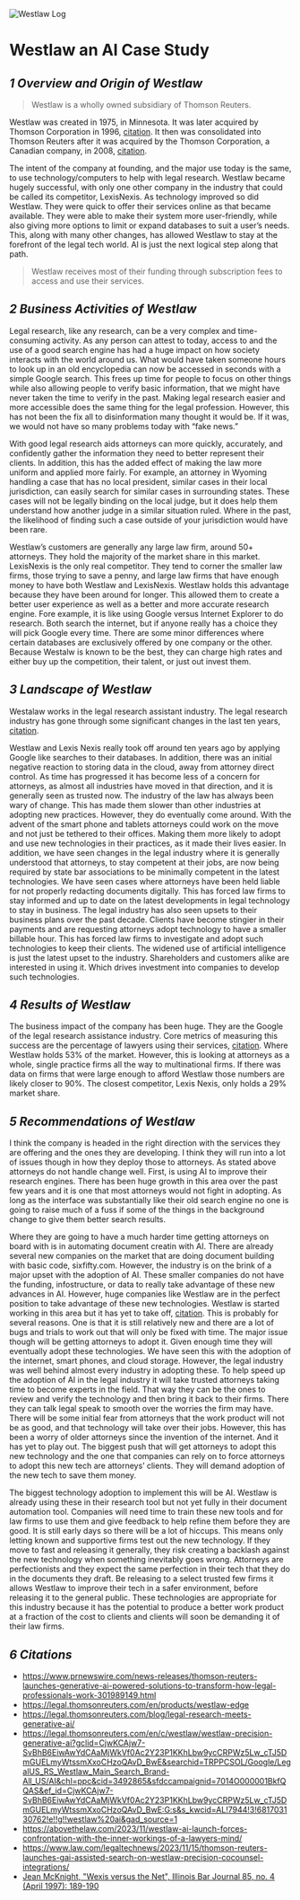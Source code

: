 ![Westlaw Log](https://images.g2crowd.com/uploads/product/image/social_landscape/social_landscape_107b92bb262956804ae7fc345e7b6dd6/westlaw.png)
# **Westlaw an AI Case Study**

## ***1 Overview and Origin of Westlaw***


> Westlaw is a wholly owned subsidiary of Thomson Reuters.

Westlaw was created in 1975, in Minnesota. It was later acquired by Thomson Corporation in 1996, [citation](https://scholarship.law.wm.edu/libpubs/5/ "Scholarship Repository"). It then was consolidated into Thomson Reuters after it was acquired by the Thomson Corporation, a Canadian company, in 2008, [citation](https://www.reuters.com/article/industryNews/idUSN1438977620080418/ "Reuters News Article").

The intent of the company at founding, and the major use today is the same, to use technology/computers to help with legal research. Westlaw became hugely successful, with only one other company in the industry that could be called its competitor, LexisNexis. As technology improved so did Westlaw. They were quick to offer their services online as that became available. They were able to make their system more user-friendly, while also giving more options to limit or expand databases to suit a user’s needs. This, along with many other changes, has allowed Westlaw to stay at the forefront of the legal tech world. AI is just the next logical step along that path.

> Westlaw receives most of their funding through subscription fees to access and use their services.


## ***2 Business Activities of Westlaw***

Legal research, like any research, can be a very complex and time-consuming activity. As any person can attest to today, access to and the use of a good search engine has had a huge impact on how society interacts with the world around us. What would have taken someone hours to look up in an old encyclopedia can now be accessed in seconds with a simple Google search. This frees up time for people to focus on other things while also allowing people to verify basic information, that we might have never taken the time to verify in the past.  Making legal research easier and more accessible does the same thing for the legal profession. However, this has not been the fix all to disinformation many thought it would be. If it was, we would not have so many problems today with “fake news.”

With good legal research aids attorneys can more quickly, accurately, and confidently gather the information they need to better represent their clients. In addition, this has the added effect of making the law more uniform and applied more fairly. For example, an attorney in Wyoming handling a case that has no local president, similar cases in their local jurisdiction, can easily search for similar cases in surrounding states. These cases will not be legally binding on the local judge, but it does help them understand how another judge in a similar situation ruled. Where in the past, the likelihood of finding such a case outside of your jurisdiction would have been rare.

Westlaw’s customers are generally any large law firm, around 50+ attorneys. They hold the majority of the market share in this market. LexisNexis is the only real competitor. They tend to corner the smaller law firms, those trying to save a penny, and large law firms that have enough money to have both Westlaw and LexisNexis. Westlaw holds this advantage because they have been around for longer. This allowed them to create a better user experience as well as a better and more accurate research engine. Fore example, it is like using Google versus Internet Explorer to do research. Both search the internet, but if anyone really has a choice they will pick Google every time. There are some minor differences where certain databases are exclusively offered by one company or the other. Because Westalw is known to be the best, they can charge high rates and either buy up the competition, their talent, or just out invest them.


## ***3 Landscape of Westlaw***

Westalaw works in the legal research assistant industry. The legal research industry has gone through some significant changes in the last ten years, [citation](https://www.lawnext.com/2020/01/the-decade-in-legal-tech-the-10-most-significant-developments.html "The Decade in Legal Tech").

Westlaw and Lexis Nexis really took off around ten years ago by applying Google like searches to their databases. In addition, there was an initial negative reaction to storing data in the cloud, away from attorney direct control. As time has progressed it has become less of a concern for attorneys, as almost all industries have moved in that direction, and it is generally seen as trusted now. The industry of the law has always been wary of change. This has made them slower than other industries at adopting new practices. However, they do eventually come around. With the advent of the smart phone and tablets attorneys could work on the move and not just be tethered to their offices. Making them more likely to adopt and use new technologies in their practices, as it made their lives easier. In addition, we have seen changes in the legal industry where it is generally understood that attorneys, to stay competent at their jobs, are now being required by state bar associations to be minimally competent in the latest technologies. We have seen cases where attorneys have been held liable for not properly redacting documents digitally. This has forced law firms to stay informed and up to date on the latest developments in legal technology to stay in business. The legal industry has also seen upsets to their business plans over the past decade. Clients have become stingier in their payments and are requesting attorneys adopt technology to have a smaller billable hour. This has forced law firms to investigate and adopt such technologies to keep their clients. The widened use of artificial intelligence is just the latest upset to the industry. Shareholders and customers alike are interested in using it. Which drives investment into companies to develop such technologies.


## ***4 Results of Westlaw***

The business impact of the company has been huge. They are the Google of the legal research assistance industry. Core metrics of measuring this success are the percentage of lawyers using their services, [citation](https://www.lawnext.com/2013/08/for-paid-legal-research-westlawnext-is-most-popular-aba-survey-says.html "LawNext"). Where Westlaw holds 53% of the market. However, this is looking at attorneys as a whole, single practice firms all the way to multinational firms. If there was data on firms that were large enough to afford Westlaw those numbers are likely closer to 90%. The closest competitor, Lexis Nexis, only holds a 29% market share.

## ***5 Recommendations of Westlaw***

I think the company is headed in the right direction with the services they are offering and the ones they are developing. I think they will run into a lot of issues though in how they deploy those to attorneys. As stated above attorneys do not handle change well. First, is using AI to improve their research engines. There has been huge growth in this area over the past few years and it is one that most attorneys would not fight in adopting. As long as the interface was substantially like their old search engine no one is going to raise much of a fuss if some of the things in the background change to give them better search results.

Where they are going to have a much harder time getting attorneys on board with is in automating document creatin with AI. There are already several new companies on the market that are doing document building with basic code, sixfifty.com. However, the industry is on the brink of a major upset with the adoption of AI. These smaller companies do not have the funding, infostructure, or data to really take advantage of these new advances in AI. However, huge companies like Westlaw are in the perfect position to take advantage of these new technologies. Westlaw is started working in this area but it has yet to take off, [citation](https://legal.thomsonreuters.com/en/products/form-builder?gclid=CjwKCAjwte-vBhBFEiwAQSv_xYJmlYATiTXHhEzyHFt1LvLEc1pxGEVbSI_tpgSI6ytjRfc10VvNpxoCTkAQAvD_BwE&searchid=TRPPCSOL/Google/LegalUS_RS_Westlaw_Main_Search_Brand-All_US/WestlawFormBuilder-All&chl=ppc&cid=4219808&sfdccampaignid=701Hs000002MVSlIAO&ef_id=CjwKCAjwte-vBhBFEiwAQSv_xYJmlYATiTXHhEzyHFt1LvLEc1pxGEVbSI_tpgSI6ytjRfc10VvNpxoCTkAQAvD_BwE:G:s&s_kwcid=AL!7944!3!591223841038!e!!g!!west%20law%20form%20builder&gad_source=1 "Westlaw Document Builder"). This is probably for several reasons. One is that it is still relatively new and there are a lot of bugs and trials to work out that will only be fixed with time. The major issue though will be getting attorneys to adopt it. Given enough time they will eventually adopt these technologies. We have seen this with the adoption of the internet, smart phones, and cloud storage. However, the legal industry was well behind almost every industry in adopting these. To help speed up the adoption of AI in the legal industry it will take trusted attorneys taking time to become experts in the field. That way they can be the ones to review and verify the technology and then bring it back to their firms. There they can talk legal speak to smooth over the worries the firm may have. There will be some initial fear from attorneys that the work product will not be as good, and that technology will take over their jobs. However, this has been a worry of older attorneys since the invention of the internet. And it has yet to play out. The biggest push that will get attorneys to adopt this new technology and the one that companies can rely on to force attorneys to adopt this new tech are attorneys’ clients. They will demand adoption of the new tech to save them money.

The biggest technology adoption to implement this will be AI. Westlaw is already using these in their research tool but not yet fully in their document automation tool. Companies will need time to train these new tools and for law firms to use them and give feedback to help refine them before they are good. It is still early days so there will be a lot of hiccups. This means only letting known and supportive firms test out the new technology. If they move to fast and releasing it generally, they risk creating a backlash against the new technology when something inevitably goes wrong. Attorneys are perfectionists and they expect the same perfection in their tech that they do in the documents they draft. Be releasing to a select trusted few firms it allows Westlaw to improve their tech in a safer environment, before releasing it to the general public. These technologies are appropriate for this industry because it has the potential to produce a better work product at a fraction of the cost to clients and clients will soon be demanding it of their law firms.


## ***6 Citations***

* https://www.prnewswire.com/news-releases/thomson-reuters-launches-generative-ai-powered-solutions-to-transform-how-legal-professionals-work-301989149.html
* https://legal.thomsonreuters.com/en/products/westlaw-edge
* https://legal.thomsonreuters.com/blog/legal-research-meets-generative-ai/
* https://legal.thomsonreuters.com/en/c/westlaw/westlaw-precision-generative-ai?gclid=CjwKCAjw7-SvBhB6EiwAwYdCAaMjWkVf0Ac2Y23P1KKhLbw9ycCRPWz5Lw_cTJ5DmGUELmyWtssmXxoCHzoQAvD_BwE&searchid=TRPPCSOL/Google/LegalUS_RS_Westlaw_Main_Search_Brand-All_US/AI&chl=ppc&cid=3492865&sfdccampaignid=7014O000001BkfQQAS&ef_id=CjwKCAjw7-SvBhB6EiwAwYdCAaMjWkVf0Ac2Y23P1KKhLbw9ycCRPWz5Lw_cTJ5DmGUELmyWtssmXxoCHzoQAvD_BwE:G:s&s_kwcid=AL!7944!3!681703130762!e!!g!!westlaw%20ai&gad_source=1
* https://abovethelaw.com/2023/11/westlaw-ai-launch-forces-confrontation-with-the-inner-workings-of-a-lawyers-mind/
* https://www.law.com/legaltechnews/2023/11/15/thomson-reuters-launches-gai-assisted-search-on-westlaw-precision-cocounsel-integrations/
* [Jean McKnight, "Wexis versus the Net", Illinois Bar Journal 85, no. 4 (April 1997): 189-190](https://en.wikipedia.org/wiki/Westlaw#cite_note-8)
